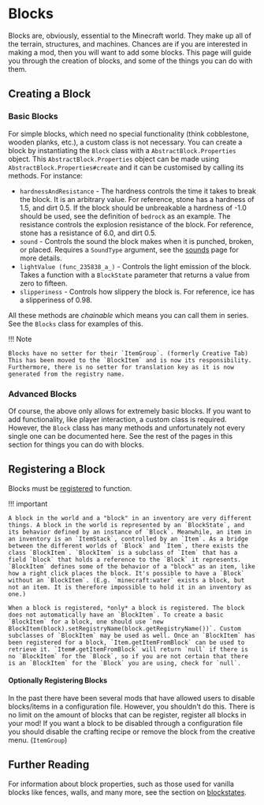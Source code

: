 Blocks
======

Blocks are, obviously, essential to the Minecraft world. They make up all of the terrain, structures, and machines. Chances are if you are interested in making a mod, then you will want to add some blocks. This page will guide you through the creation of blocks, and some of the things you can do with them.

Creating a Block
----------------

### Basic Blocks

For simple blocks, which need no special functionality (think cobblestone, wooden planks, etc.), a custom class is not necessary. You can create a block by instantiating the `Block` class with a `AbstractBlock.Properties` object. This `AbstractBlock.Properties` object can be made using `AbstractBlock.Properties#create` and it can be customised by calling its methods. For instance:

- `hardnessAndResistance` - The hardness controls the time it takes to break the block. It is an arbitrary value. For reference, stone has a hardness of 1.5, and dirt 0.5. If the block should be unbreakable a hardness of -1.0 should be used, see the definition of `bedrock` as an example. The resistance controls the explosion resistance of the block. For reference, stone has a resistance of 6.0, and dirt 0.5.
- `sound` - Controls the sound the block makes when it is punched, broken, or placed. Requires a `SoundType` argument, see the [sounds][] page for more details.
- `lightValue (func_235838_a_)` - Controls the light emission of the block. Takes a function with a `BlockState` parameter that returns a value from zero to fifteen.
- `slipperiness` - Controls how slippery the block is. For reference, ice has a slipperiness of 0.98.

All these methods are *chainable* which means you can call them in series. See the `Blocks` class for examples of this.

!!! Note

    Blocks have no setter for their `ItemGroup`. (formerly Creative Tab) This has been moved to the `BlockItem` and is now its responsibility. Furthermore, there is no setter for translation key as it is now generated from the registry name.

### Advanced Blocks

Of course, the above only allows for extremely basic blocks. If you want to add functionality, like player interaction, a custom class is required. However, the `Block` class has many methods and unfortunately not every single one can be documented here. See the rest of the pages in this section for things you can do with blocks.

Registering a Block
-------------------

Blocks must be [registered][registering] to function.

!!! important

    A block in the world and a "block" in an inventory are very different things. A block in the world is represented by an `BlockState`, and its behavior defined by an instance of `Block`. Meanwhile, an item in an inventory is an `ItemStack`, controlled by an `Item`. As a bridge between the different worlds of `Block` and `Item`, there exists the class `BlockItem`. `BlockItem` is a subclass of `Item` that has a field `block` that holds a reference to the `Block` it represents. `BlockItem` defines some of the behavior of a "block" as an item, like how a right click places the block. It's possible to have a `Block` without an `BlockItem`. (E.g. `minecraft:water` exists a block, but not an item. It is therefore impossible to hold it in an inventory as one.)

    When a block is registered, *only* a block is registered. The block does not automatically have an `BlockItem`. To create a basic `BlockItem` for a block, one should use `new BlockItem(block).setRegistryName(block.getRegistryName())`. Custom subclasses of `BlockItem` may be used as well. Once an `BlockItem` has been registered for a block, `Item.getItemFromBlock` can be used to retrieve it. `Item#.getItemFromBlock` will return `null` if there is no `BlockItem` for the `Block`, so if you are not certain that there is an `BlockItem` for the `Block` you are using, check for `null`.

#### Optionally Registering Blocks

In the past there have been several mods that have allowed users to disable blocks/items in a configuration file. However, you shouldn't do this. There is no limit on the amount of blocks that can be register, register all blocks in your mod! If you want a block to be disabled through a configuration file you should disable the crafting recipe or remove the block from the creative menu. (`ItemGroup`)

Further Reading
---------------

For information about block properties, such as those used for vanilla blocks like fences, walls, and many more, see the section on [blockstates][].

[sounds]: ../effects/sounds.md
[registering]: ../concepts/registries.md#registering-things
[blockstates]: states.md
